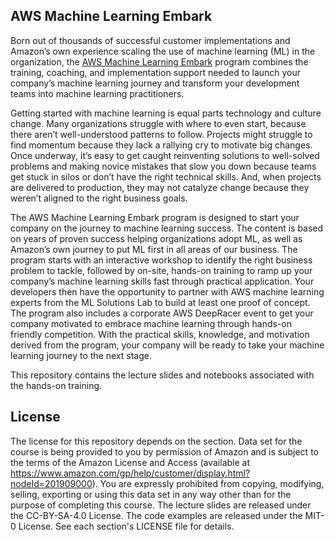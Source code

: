 ## AWS Machine Learning Embark

Born out of thousands of successful customer implementations and Amazon’s own experience scaling the use of machine learning (ML) in the organization, the [AWS Machine Learning Embark](https://aws.amazon.com/ml-embark/) program combines the training, coaching, and implementation support needed to launch your company’s machine learning journey and transform your development teams into machine learning practitioners.

Getting started with machine learning is equal parts technology and culture change. Many organizations struggle with where to even start, because there aren’t well-understood patterns to follow. Projects might struggle to find momentum because they lack a rallying cry to motivate big changes. Once underway, it’s easy to get caught reinventing solutions to well-solved problems and making novice mistakes that slow you down because teams get stuck in silos or don’t have the right technical skills. And, when projects are delivered to production, they may not catalyze change because they weren’t aligned to the right business goals.

The AWS Machine Learning Embark program is designed to start your company on the journey to machine learning success. The content is based on years of proven success helping organizations adopt ML, as well as Amazon’s own journey to put ML first in all areas of our business. The program starts with an interactive workshop to identify the right business problem to tackle, followed by on-site, hands-on training to ramp up your company’s machine learning skills fast through practical application. Your developers then have the opportunity to partner with AWS machine learning experts from the ML Solutions Lab to build at least one proof of concept. The program also includes a corporate AWS DeepRacer event to get your company motivated to embrace machine learning through hands-on friendly competition. With the practical skills, knowledge, and motivation derived from the program, your company will be ready to take your machine learning journey to the next stage.

This repository contains the lecture slides and notebooks associated with the hands-on training.

## License

The license for this repository depends on the section.  Data set for the course is being provided to you by permission of Amazon and is subject to the terms of the Amazon License and Access (available at https://www.amazon.com/gp/help/customer/display.html?nodeId=201909000). You are expressly prohibited from copying, modifying, selling, exporting or using this data set in any way other than for the purpose of completing this course. The lecture slides are released under the CC-BY-SA-4.0 License.  The code examples are released under the MIT-0 License. See each section's LICENSE file for details.

